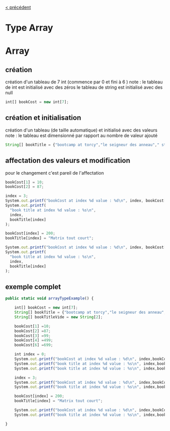 [< précédent](../README.md)

# Type Array

# Array

## création

création d'un tableau de 7 int (commence par 0 et fini à 6 )
note : le tableau de int est initialisé avec des zéros
le tableau de string est initialisé avec des null

```js
int[] bookCost = new int[7];
```

## création et initialisation

création d'un tableau (de taille automatique) et initialisé avec des valeurs  
note : le tableau est dimensionné par rapport au nombre de valeur ajouté

```js
String[] bookTitle = {"bootcamp at torcy","le seigneur des anneau"," star war","matrix I","matrix II" };
```

## affectation des valeurs et modification

pour le changement c'est pareil de l'affectation

```js
bookCost[1] = 10;
bookCost[2] = 87;

index = 3;
System.out.printf("bookCost at index %d value : %d\n", index, bookCost[index]);
System.out.printf(
  "book title at index %d value : %s\n",
  index,
  bookTitle[index]
);

bookCost[index] = 200;
bookTitle[index] = "Matrix tout court";

System.out.printf("bookCost at index %d value : %d\n", index, bookCost[index]);
System.out.printf(
  "book title at index %d value : %s\n",
  index,
  bookTitle[index]
);
```

## exemple complet

```js
public static void arrayTypeExample() {

    int[] bookCost = new int[7];
    String[] bookTitle = {"bootcamp at torcy","le seigneur des anneau"," star war","matrix I","matrix II" };
    String[] bookTitleVide = new String[2];

    bookCost[1] =10;
    bookCost[2] =87;
    bookCost[3] =99;
    bookCost[4] =499;
    bookCost[6] =699;

    int index = 0;
    System.out.printf("bookCost at index %d value : %d\n", index,bookCost[index] );
    System.out.printf("book title at index %d value : %s\n", index,bookTitle[index] );
    System.out.printf("book title at index %d value : %s\n", index,bookTitleVide[index] );

    index = 3;
    System.out.printf("bookCost at index %d value : %d\n", index,bookCost[index] );
    System.out.printf("book title at index %d value : %s\n", index,bookTitle[index] );

    bookCost[index] = 200;
    bookTitle[index] = "Matrix tout court";

    System.out.printf("bookCost at index %d value : %d\n", index,bookCost[index] );
    System.out.printf("book title at index %d value : %s\n", index,bookTitle[index] );

}
```
